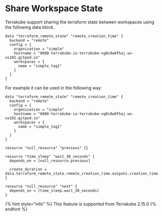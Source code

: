 # Share Workspace State

Terrakube support sharing the terraform state between workspaces using the following data block.

```
data "terraform_remote_state" "remote_creation_time" {
  backend = "remote"
  config = {
    organization = "simple"
    hostname = "8080-terrakube-io-terrakube-vg8s9w8fhaj.ws-us102.gitpod.io"
    workspaces = {
      name = "simple_tag1"
    }
  }
}
```

For example it can be used in the following way:

```
data "terraform_remote_state" "remote_creation_time" {
  backend = "remote"
  config = {
    organization = "simple"
    hostname = "8080-terrakube-io-terrakube-vg8s9w8fhaj.ws-us102.gitpod.io"
    workspaces = {
      name = "simple_tag1"
    }
  }
}

resource "null_resource" "previous" {}

resource "time_sleep" "wait_30_seconds" {
  depends_on = [null_resource.previous]

  create_duration = data.terraform_remote_state.remote_creation_time.outputs.creation_time
}

resource "null_resource" "next" {
  depends_on = [time_sleep.wait_30_seconds]
}
```

{% hint style="info" %}
This feature is supported from Terrakube 2.15.0
{% endhint %}
